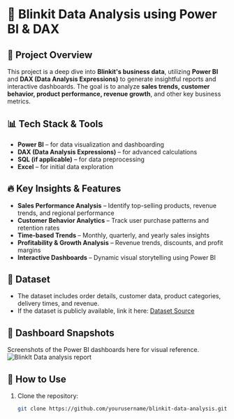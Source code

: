 # 🚀 Blinkit Data Analysis using Power BI & DAX  

## 📌 Project Overview  
This project is a deep dive into **Blinkit's business data**, utilizing **Power BI** and **DAX (Data Analysis Expressions)** to generate insightful reports and interactive dashboards. The goal is to analyze **sales trends, customer behavior, product performance, revenue growth**, and other key business metrics.  

## 📊 Tech Stack & Tools  
- **Power BI** – for data visualization and dashboarding  
- **DAX (Data Analysis Expressions)** – for advanced calculations  
- **SQL (if applicable)** – for data preprocessing  
- **Excel** – for initial data exploration  

## 🔥 Key Insights & Features  
- **Sales Performance Analysis** – Identify top-selling products, revenue trends, and regional performance  
- **Customer Behavior Analytics** – Track user purchase patterns and retention rates  
- **Time-based Trends** – Monthly, quarterly, and yearly sales insights  
- **Profitability & Growth Analysis** – Revenue trends, discounts, and profit margins  
- **Interactive Dashboards** – Dynamic visual storytelling using Power BI  

## 📂 Dataset  
- The dataset includes order details, customer data, product categories, delivery times, and revenue.  
- If the dataset is publicly available, link it here: [Dataset Source](#)  

## 📸 Dashboard Snapshots  
Screenshots of the Power BI dashboards here for visual reference.
![BlinkIt Data analysis report](image/dashboard-report.png)

## 🚀 How to Use  
1. Clone the repository:  
   ```sh
   git clone https://github.com/yourusername/blinkit-data-analysis.git
